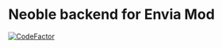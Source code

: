 # Neoble backend for Envia Mod
[![CodeFactor](https://www.codefactor.io/repository/github/shin-envy/neoble-py/badge)](https://www.codefactor.io/repository/github/shin-envy/neoble-py)
